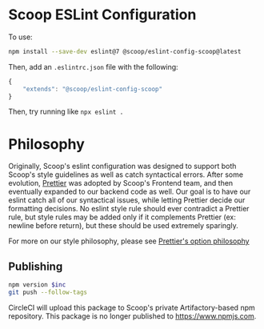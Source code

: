 # Scoop ESLint Configuration

To use:

```sh  
npm install --save-dev eslint@7 @scoop/eslint-config-scoop@latest
```

Then, add an `.eslintrc.json` file with the following:

```js
{
    "extends": "@scoop/eslint-config-scoop"
}
```

Then, try running like `npx eslint .`

# Philosophy

Originally, Scoop's eslint configuration was designed to support both Scoop's style guidelines as well as catch syntactical errors. After some evolution, [Prettier](https://prettier.io/) was adopted by Scoop's Frontend
team, and then eventually expanded to our backend code as well. Our goal is to have our eslint catch all of our syntactical issues, while letting Prettier decide our formatting decisions. No eslint style rule should ever
contradict a Prettier rule, but style rules may be added only if it complements Prettier (ex: newline before return), but these should be used extremely sparingly.

For more on our style philosophy, please see [Prettier's option philosophy](https://prettier.io/docs/en/option-philosophy.html)

## Publishing

```sh
npm version $inc
git push --follow-tags
```

CircleCI will upload this package to Scoop's private Artifactory-based npm repository. This package is no longer published to https://www.npmjs.com. 
